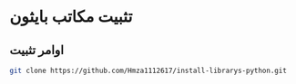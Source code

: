 # تثبيت مكاتب بايثون


## اوامر تثبيت

   ```bash
   git clone https://github.com/Hmza1112617/install-librarys-python.git
